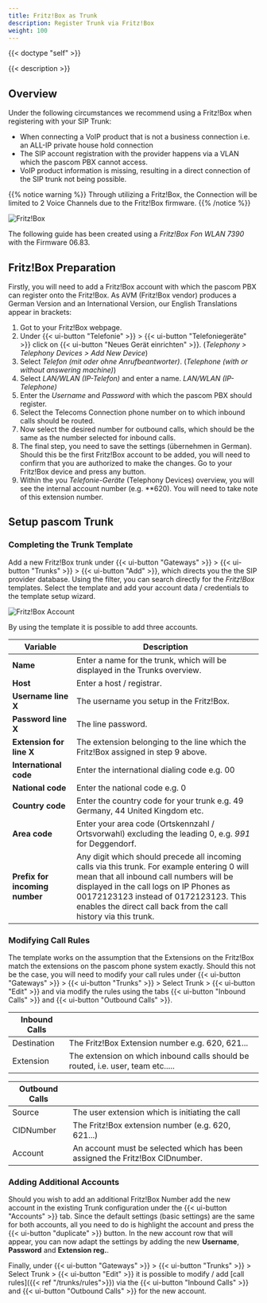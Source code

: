```yaml
---
title: Fritz!Box as Trunk
description: Register Trunk via Fritz!Box
weight: 100
---
```


{{< doctype "self"  >}}

{{< description >}}

## Overview

Under the following circumstances we recommend using a Fritz!Box when registering with your SIP Trunk:

* When connecting a VoIP product that is not a business connection i.e. an ALL-IP private house hold connection
* The SIP account registration with the provider happens via a VLAN which the pascom PBX cannot access.
* VoIP product information is missing, resulting in a direct connection of the SIP trunk not being possible.

{{% notice warning %}}
Through utilizing a Fritz!Box, the Connection will be limited to 2 Voice Channels due to the Fritz!Box firmware.
{{% /notice %}}

![Fritz!Box](fritzbox.en.png?width=70%)

The following guide has been created using a *Fritz!Box Fon WLAN 7390* with the Firmware 06.83.

## Fritz!Box Preparation

Firstly, you will need to add a Fritz!Box account with which the pascom PBX can register onto the Fritz!Box. As AVM (Fritz!Box vendor) produces a German Version and an International Version, our English Translations appear in brackets:

1. Got to your Fritz!Box webpage.
2. Under {{< ui-button "Telefonie" >}} > {{< ui-button "Telefoniegeräte" >}} click on {{< ui-button "Neues Gerät einrichten" >}}. (*Telephony > Telephony Devices > Add New Device*)
3. Select *Telefon (mit oder ohne Anrufbeantworter)*. (*Telephone (with or without answering machine)*)
4. Select *LAN/WLAN (IP-Telefon)* and enter a name.  *LAN/WLAN (IP-Telephone)*
5. Enter the *Username* and *Password* with which the pascom PBX should register.
6. Select the Telecoms Connection phone number on to which inbound calls should be routed.
7. Now select the desired number for outbound calls, which should be the same as the number selected for inbound calls.
8. The final step, you need to save the settings (übernehmen in German). Should this be the first Fritz!Box account to be added, you will need to confirm that you are authorized to make the changes. Go to your Fritz!Box device and press any button.
9. Within the you *Telefonie-Geräte* (Telephony Devices) overview, you will see the internal account number (e.g. \**620). You will need to take note of this extension number.

## Setup pascom Trunk

### Completing the Trunk Template

Add a new Fritz!Box trunk under {{< ui-button "Gateways" >}} > {{< ui-button "Trunks" >}} > {{< ui-button "Add" >}}, which directs you the the SIP provider database. Using the filter, you can search directly for the *Fritz!Box* templates. Select the template and add your account data / credentials to the template setup wizard.

![Fritz!Box Account](fritzbox_account.de.png?width=80%)

By using the template it is possible to add three accounts.

|Variable|Description|
|---|---|
|**Name**|Enter a name for the trunk, which will be displayed in the Trunks overview.|
|**Host**|Enter a host / registrar.|
|**Username line X**|The username you setup in the Fritz!Box.|
|**Password line X**|The line password.|
|**Extension for line X**|The extension belonging to the line which the Fritz!Box assigned in step 9 above.|
|**International code**|Enter the international dialing code e.g. 00|
|**National code**|Enter the national code e.g. 0 |
|**Country code**|Enter the country code for your trunk e.g. 49 Germany, 44 United Kingdom etc.|
|**Area code**|Enter your area code (Ortskennzahl / Ortsvorwahl) excluding the leading 0, e.g. *991* for Deggendorf.|
|**Prefix for incoming number**|Any digit which should precede all incoming calls via this trunk. For example entering 0 will mean that all inbound call numbers will be displayed in the call logs on IP Phones as 00172123123 instead of 0172123123. This enables the direct call back from the call history via this trunk.|

### Modifying Call Rules

The template works on the assumption that the Extensions on the Fritz!Box match the extensions on the pascom phone system exactly. Should this not be the case, you will need to modify your call rules under {{< ui-button "Gateways" >}} > {{< ui-button "Trunks" >}} > Select Trunk > {{< ui-button "Edit" >}} and via modify the rules using the tabs {{< ui-button "Inbound Calls" >}} and {{< ui-button "Outbound Calls" >}}.

|Inbound Calls||
|---|---|
|Destination|The Fritz!Box Extension number e.g. 620, 621...|
|Extension|The extension on which inbound calls should be routed, i.e. user, team etc.....|

|Outbound Calls||
|---|---|
|Source|The user extension which is initiating the call|
|CIDNumber|The Fritz!Box extension number (e.g. 620, 621...)|
|Account|An account must be selected which has been assigned the Fritz!Box CIDnumber.|

### Adding Additional Accounts

Should you wish to add an additional Fritz!Box Number  add the new account in the existing Trunk configuration under the {{< ui-button "Accounts" >}} tab. Since the default settings (basic settings) are the same for both accounts, all you need to do is highlight the account and press the {{< ui-button "duplicate" >}} button.  In the new account row that will appear, you can now adapt the settings by adding the new **Username**, **Password** and **Extension reg.**.

Finally, under {{< ui-button "Gateways" >}} > {{< ui-button "Trunks" >}} > Select Trunk > {{< ui-button "Edit" >}} it is possible to modify / add [call rules]({{< ref "/trunks/rules">}}) via the {{< ui-button "Inbound Calls" >}} and {{< ui-button "Outbound Calls" >}} for the new account.
